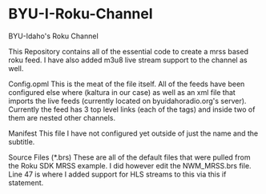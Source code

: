 BYU-I-Roku-Channel
==================

BYU-Idaho's Roku Channel

This Repository contains all of the essential code to create a mrss based roku feed. I have also added m3u8 live stream support to the channel as well. 

Config.opml
This is the meat of the file itself. All of the feeds have been configured else where (kaltura in our case) as well as an xml file that imports the live feeds (currently located on byuidahoradio.org's server). Currently the feed has 3 top level links (each of the <outline> tags) and inside two of them are nested other channels.

Manifest
This file I have not configured yet outside of just the name and the subtitle.

Source Files (*.brs)
These are all of the default files that were pulled from the Roku SDK MRSS example. I did however edit the NWM_MRSS.brs file. Line 47 is where I added support for HLS streams to this via this if statement.

